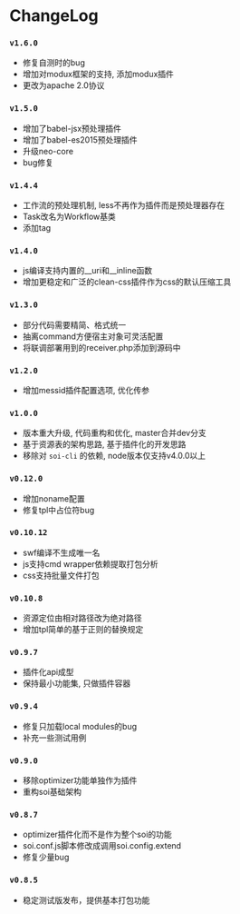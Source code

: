 # ChangeLog

### `v1.6.0`
* 修复自测时的bug
* 增加对modux框架的支持, 添加modux插件
* 更改为apache 2.0协议


### `v1.5.0`
* 增加了babel-jsx预处理插件
* 增加了babel-es2015预处理插件
* 升级neo-core 
* bug修复

### `v1.4.4`
* 工作流的预处理机制, less不再作为插件而是预处理器存在
* Task改名为Workflow基类
* 添加tag

### `v1.4.0`
* js编译支持内置的__uri和__inline函数
* 增加更稳定和广泛的clean-css插件作为css的默认压缩工具

### `v1.3.0`
* 部分代码需要精简、格式统一
* 抽离command方便宿主对象可灵活配置
* 将联调部署用到的receiver.php添加到源码中

### `v1.2.0`
* 增加messid插件配置选项, 优化传参

### `v1.0.0`
* 版本重大升级, 代码重构和优化, master合并dev分支
* 基于资源表的架构思路, 基于插件化的开发思路
* 移除对 `soi-cli` 的依赖, node版本仅支持v4.0.0以上

### `v0.12.0`
* 增加noname配置
* 修复tpl中占位符bug

### `v0.10.12`
* swf编译不生成唯一名
* js支持cmd wrapper依赖提取打包分析 
* css支持批量文件打包

### `v0.10.8`
* 资源定位由相对路径改为绝对路径
* 增加tpl简单的基于正则的替换规定

### `v0.9.7`
* 插件化api成型
* 保持最小功能集, 只做插件容器

### `v0.9.4`
* 修复只加载local modules的bug
* 补充一些测试用例

### `v0.9.0`
* 移除optimizer功能单独作为插件
* 重构soi基础架构

### `v0.8.7`
* optimizer插件化而不是作为整个soi的功能
* soi.conf.js脚本修改成调用soi.config.extend
* 修复少量bug

### `v0.8.5`
* 稳定测试版发布，提供基本打包功能
